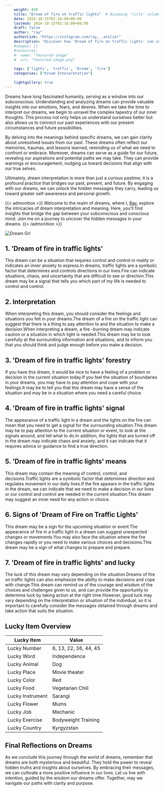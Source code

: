 ```yaml
---
    weight: 830
    title: "Dream of fire on traffic lights"  # Assuming 'title' column exists
    date: 2024-10-15T02:16:00+08:00
    lastmod: 2024-10-15T02:16:00+08:00
    draft: false
    author: "ray"
    authorLink: "https://instagram.com/ray._.atelier"
    description: "Discover how 'Dream of fire on traffic lights' can interpret your future and uncover its significant meanings in your life."
    #images: []
    #resources:
    #- name: "featured-image"
    #  src: "featured-image.png"
    
    tags: ['lights', 'traffic', 'Dream', 'fire']
    categories: ["Dream Interpretation"]
    
    lightgallery: true
---
```

    
Dreams have long fascinated humanity, serving as a window into our subconscious. Understanding and analyzing dreams can provide valuable insights into our emotions, fears, and desires. When we take the time to interpret our dreams, we begin to unravel the complex tapestry of our inner thoughts. This process not only helps us understand ourselves better but also allows us to connect our past experiences with our present circumstances and future possibilities.

By delving into the meanings behind specific dreams, we can gain clarity about unresolved issues from our past. These dreams often reflect our memories, traumas, and lessons learned, reminding us of what we need to confront or embrace. Moreover, dreams can serve as a guide for our future, revealing our aspirations and potential paths we may take. They can provide warnings or encouragement, nudging us toward decisions that align with our true selves.

Ultimately, dream interpretation is more than just a curious pastime; it is a profound practice that bridges our past, present, and future. By engaging with our dreams, we can unlock the hidden messages they carry, leading us toward greater self-awareness and personal growth.

{{< admonition >}}
Welcome to the realm of dreams, where I, [Ray](https://instagram.com/ray._.atelier), explore the intricacies of dream interpretation and meaning. Here, you’ll find insights that bridge the gap between your subconscious and conscious mind. Join me on a journey to uncover the hidden messages in your dreams.
{{< /admonition >}}

![Dream Grl](https://cdn.pixabay.com/photo/2017/11/02/03/35/gothic-2910057_1280.jpg "Dream Grl")

## 1. 'Dream of fire in traffic lights'
This dream can be a situation that requires control and control in reality or indicates an inner anxiety to express.In dreams, traffic lights are a symbolic factor that determines and controls directions in our lives.Fire can indicate situations, chaos, and uncertainty that are difficult to see or direction.This dream may be a signal that tells you which part of my life is needed to control and control.

## 2. Interpretation
When interpreting this dream, you should consider the feelings and situations you felt in your dreams.The dream of a fire on the traffic light can suggest that there is a thing to pay attention to and the situation to make a decision.When interpreting a dream, a fire -burning dream may indicate caution or a situation in which light is needed.This dream may be to look carefully at the surrounding information and situations, and to inform you that you should think and judge enough before you make a decision.

## 3. 'Dream of fire in traffic lights' forestry
If you have this dream, it would be nice to have a feeling of a problem or decision in the current situation today.If you feel the situation of boundaries in your dreams, you may have to pay attention and cope with your feelings.It may be to tell you that this dream may have a sense of the situation and may be in a situation where you need a careful choice.

## 4. 'Dream of fire in traffic lights' signal
The appearance of a traffic light in a dream and the lights on the fire can mean that you need to get a signal for the surrounding situation.This dream may be to pay attention to the current situation or event, to look at the signals around, and tell what to do.In addition, the lights that are turned off in the dream may indicate chaos and anxiety, and it can indicate that it requires advice or guidance to find a true direction.

## 5. 'Dream of fire in traffic lights' means
This dream may contain the meaning of control, control, and decisions.Traffic lights are a symbolic factor that determines direction and regulates movement in our daily lives.If the fire appears in the traffic lights in the dream, we can indicate that we need to make a decision in our lives or our control and control are needed in the current situation.This dream may suggest an inner need for any action or choice.

## 6. Signs of 'Dream of Fire on Traffic Lights'
This dream may be a sign for the upcoming situation or event.The appearance of fire in a traffic light in a dream can suggest unexpected changes or movements.You may also face the situation where the fire changes rapidly or you need to make various choices and decisions.This dream may be a sign of what changes to prepare and prepare.

## 7. 'Dream of fire in traffic lights' and lucky
The luck of this dream may vary depending on the situation.Dreams of fire on traffic lights can also emphasize the ability to make decisions and cope with change.This dream can remind us of the courage and wisdom of the choices and challenges given to us, and can provide the opportunity to determine luck by taking action at the right time.However, good luck may vary depending on the interpretation or situation of the individual, so it is important to carefully consider the messages obtained through dreams and take action that suits the situation.

## Lucky Item Overview
| Lucky Item          | Value              |
|---------------|--------------------|
| Lucky Number        | 6, 13, 22, 36, 44, 45  |
| Lucky Word          | Independence |
| Lucky Animal        | Dog |
| Lucky Place         | Movie theater     |
| Lucky Color         | Red     |
| Lucky Food          | Vegetarian Chili      |
| Lucky Instrument    | Sarangi |
| Lucky Flower        | Mums    |
| Lucky Job           | Mechanic       |
| Lucky Exercise      | Bodyweight Training  |
| Lucky Country       | Kyrgyzstan    |


##  Final Reflections on Dreams

As we conclude this journey through the world of dreams, remember that dreams are both mysterious and beautiful. They hold the power to reveal hidden truths and insights about ourselves. By embracing their messages, we can cultivate a more positive influence in our lives. Let us live with intention, guided by the wisdom our dreams offer. Together, may we navigate our paths with clarity and purpose.
